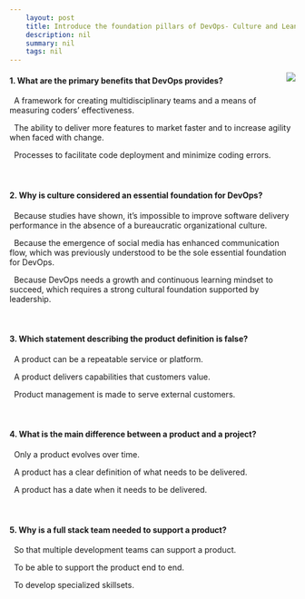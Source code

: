 ```yaml
---
    layout: post
    title: Introduce the foundation pillars of DevOps- Culture and Lean Product 
    description: nil
    summary: nil
    tags: nil
---
```



 <a target="_blank" href="https://docs.microsoft.com/en-us/learn/modules/introduce-foundation-pillars-devops/5-knowledge-check/"><i class="fas fa-external-link-alt"></i> </a>
 <img align="right" src="https://docs.microsoft.com/en-us/learn/achievements/introduce-foundation-pillars-devops-culture-learn-product.svg">
####  1. What are the primary benefits that DevOps provides?


<i class='far fa-square'></i> &nbsp;&nbsp;A framework for creating multidisciplinary teams and a means of measuring coders’ effectiveness.

<i class='fas fa-check-square' style='color: Dodgerblue;'></i> &nbsp;&nbsp;The ability to deliver more features to market faster and to increase agility when faced with change.

<i class='far fa-square'></i> &nbsp;&nbsp;Processes to facilitate code deployment and minimize coding errors.
<br />
<br />
<br />

####  2. Why is culture considered an essential foundation for DevOps?


<i class='far fa-square'></i> &nbsp;&nbsp;Because studies have shown, it’s impossible to improve software delivery performance in the absence of a bureaucratic organizational culture.

<i class='far fa-square'></i> &nbsp;&nbsp;Because the emergence of social media has enhanced communication flow, which was previously understood to be the sole essential foundation for DevOps.

<i class='fas fa-check-square' style='color: Dodgerblue;'></i> &nbsp;&nbsp;Because DevOps needs a growth and continuous learning mindset to succeed, which requires a strong cultural foundation supported by leadership.
<br />
<br />
<br />

####  3. Which statement describing the product definition is false?


<i class='far fa-square'></i> &nbsp;&nbsp;A product can be a repeatable service or platform.

<i class='far fa-square'></i> &nbsp;&nbsp;A product delivers capabilities that customers value.

<i class='fas fa-check-square' style='color: Dodgerblue;'></i> &nbsp;&nbsp;Product management is made to serve external customers.
<br />
<br />
<br />

####  4. What is the main difference between a product and a project?


<i class='fas fa-check-square' style='color: Dodgerblue;'></i> &nbsp;&nbsp;Only a product evolves over time.

<i class='far fa-square'></i> &nbsp;&nbsp;A product has a clear definition of what needs to be delivered.

<i class='far fa-square'></i> &nbsp;&nbsp;A product has a date when it needs to be delivered.
<br />
<br />
<br />

####  5. Why is a full stack team needed to support a product?


<i class='far fa-square'></i> &nbsp;&nbsp;So that multiple development teams can support a product.

<i class='fas fa-check-square' style='color: Dodgerblue;'></i> &nbsp;&nbsp;To be able to support the product end to end.

<i class='far fa-square'></i> &nbsp;&nbsp;To develop specialized skillsets.
<br />
<br />
<br />
